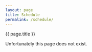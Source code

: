 ```yaml
---
layout: page
title: Schedule
permalink: /schedule/
---
```


<div class="card text-center">

<div class="card-header">{{ page.title }}</div>

<div class="card-body">
    <p class="card-text">Unfortunately this page does not exist.</p>
</div>

</div>